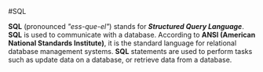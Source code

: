 #SQL







**SQL** (pronounced *"ess-que-el"*) stands for ***Structured Query Language***. **SQL** is used to communicate with a database. According to **ANSI (American National Standards Institute)**, it is the standard language for relational database management systems. **SQL** statements are used to perform tasks such as update data on a database, or retrieve data from a database.